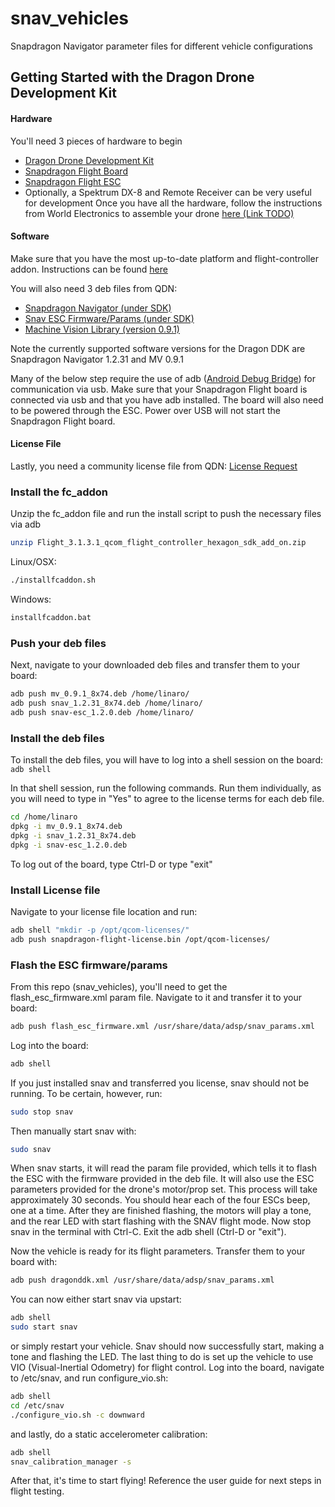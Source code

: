 # snav_vehicles
Snapdragon Navigator parameter files for different vehicle configurations

## Getting Started with the Dragon Drone Development Kit
#### Hardware
You'll need 3 pieces of hardware to begin

- [Dragon Drone Development Kit](https://worldsway.com/product/dragon-drone-development-kit)
- [Snapdragon Flight Board](https://shop.intrinsyc.com/collections/product-development-kits/products/qualcomm-snapdragon-flight-sbc)
- [Snapdragon Flight ESC](https://shop.intrinsyc.com/collections/dragonboard-accessories/products/qualcomm-electronic-speed-control-board)
- Optionally, a Spektrum DX-8 and Remote Receiver can be very useful for development
Once you have all the hardware, follow the instructions from World Electronics to assemble your drone [here (Link TODO)]()

#### Software

Make sure that you have the most up-to-date platform and flight-controller addon.  Instructions can be found [here](https://github.com/ATLFlight/ATLFlightDocs/blob/master/PlatformGettingStarted.md)

You will also need 3 deb files from QDN:
- [Snapdragon Navigator (under SDK)](https://developer.qualcomm.com/hardware/snapdragon-flight/sd-navigator)
- [Snav ESC Firmware/Params (under SDK)](https://developer.qualcomm.com/hardware/snapdragon-flight/sd-navigator)
- [Machine Vision Library (version 0.9.1)](https://developer.qualcomm.com/software/machine-vision-sdk/tools)

Note the currently supported software versions for the Dragon DDK are Snapdragon Navigator 1.2.31 and MV 0.9.1

Many of the below step require the use of adb ([Android Debug Bridge](https://developer.android.com/studio/command-line/adb.html)) for communication via usb.  Make sure that your Snapdragon Flight board is connected via usb and that you have adb installed.  The board will also need to be powered through the ESC.  Power over USB will not start the Snapdragon Flight board.

#### License File
Lastly, you need a community license file from QDN: [License Request](https://developer.qualcomm.com/hardware/snapdragon-flight/missing-key-req)

### Install the fc_addon
Unzip the fc_addon file and run the install script to push the necessary files via adb

```bash
unzip Flight_3.1.3.1_qcom_flight_controller_hexagon_sdk_add_on.zip
```

Linux/OSX:
```bash
./installfcaddon.sh
```

Windows:
```bash
installfcaddon.bat
```

### Push your deb files

Next, navigate to your downloaded deb files and transfer them to your board:

```bash
adb push mv_0.9.1_8x74.deb /home/linaro/
adb push snav_1.2.31_8x74.deb /home/linaro/
adb push snav-esc_1.2.0.deb /home/linaro/
```

### Install the deb files
To install the deb files, you will have to log into a shell session on the board:
`adb shell`

In that shell session, run the following commands. Run them individually, as you will need to type in "Yes" to agree to the license terms for each deb file.

```bash
cd /home/linaro
dpkg -i mv_0.9.1_8x74.deb
dpkg -i snav_1.2.31_8x74.deb
dpkg -i snav-esc_1.2.0.deb
```

To log out of the board, type Ctrl-D or type "exit"

### Install License file
Navigate to your license file location and run:

```bash
adb shell "mkdir -p /opt/qcom-licenses/"
adb push snapdragon-flight-license.bin /opt/qcom-licenses/
```

### Flash the ESC firmware/params

From this repo (snav_vehicles), you'll need to get the flash_esc_firmware.xml param file. Navigate to it and transfer it to your board:

```bash
adb push flash_esc_firmware.xml /usr/share/data/adsp/snav_params.xml
```

Log into the board:

```bash
adb shell
```

If you just installed snav and transferred you license, snav should not be running. To be certain, however, run:

```bash
sudo stop snav
```

Then manually start snav with:

```bash
sudo snav
```

When snav starts, it will read the param file provided, which tells it to flash the ESC with the firmware provided in the deb file.  It will also use the ESC parameters provided for the drone's motor/prop set.  This process will take approximately 30 seconds.  You should hear each of the four ESCs beep, one at a time.  After they are finished flashing, the motors will play a tone, and the rear LED with start flashing with the SNAV flight mode.  Now stop snav in the terminal with Ctrl-C.  Exit the adb shell (Ctrl-D or "exit").

Now the vehicle is ready for its flight parameters. Transfer them to your board with:

```bash
adb push dragonddk.xml /usr/share/data/adsp/snav_params.xml
```

You can now either start snav via upstart:

```bash
adb shell
sudo start snav
```

or simply restart your vehicle.  Snav should now successfully start, making a tone and flashing the LED.  The last thing to do is set up the vehicle to use VIO (Visual-Inertial Odometry) for flight control. Log into the board, navigate to /etc/snav, and run configure_vio.sh:

```bash
adb shell
cd /etc/snav
./configure_vio.sh -c downward
```

and lastly, do a static accelerometer calibration:

```bash
adb shell
snav_calibration_manager -s
```

After that, it's time to start flying!  Reference the user guide for next steps in flight testing.

